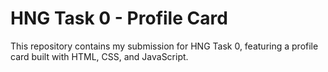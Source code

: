 # HNG Task 0 - Profile Card  

This repository contains my submission for HNG Task 0, featuring a profile card built with HTML, CSS, and JavaScript.  
